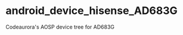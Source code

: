 android_device_hisense_AD683G
======================================

Codeaurora's AOSP device tree for AD683G